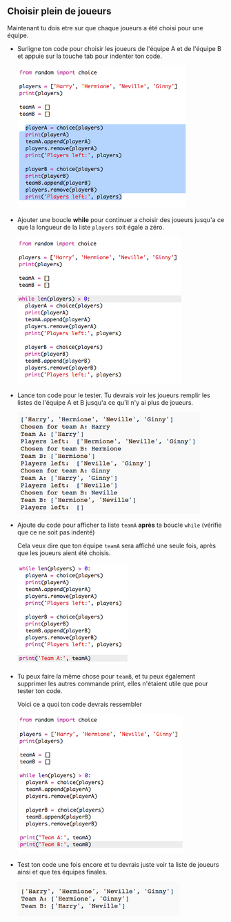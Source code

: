 ## Choisir plein de joueurs

Maintenant tu dois etre sur que chaque joueurs a été choisi pour une équipe.

+ Surligne ton code pour choisir les joueurs de l'équipe A et de l'équipe B et appuie sur la touche tab pour indenter ton code.

	![screenshot](images/team-loop-tab.png)

+ Ajouter une boucle __while__ pour continuer a choisir des joueurs jusqu'a ce que la longueur de la liste `players` soit égale a zéro.

	![screenshot](images/team-loop-while.png)

+ Lance ton code pour le tester. Tu devrais voir les joueurs remplir les listes de l'équipe A et B jusqu'a ce qu'il n'y ai plus de joueurs.

	![screenshot](images/team-loop-test.png)

+ Ajoute du code pour afficher ta liste `teamA` __après__ ta boucle `while` (vérifie que ce ne soit pas indenté)

	Cela veux dire que ton équipe `teamA` sera affiché une seule fois, après que les joueurs aient été choisis.

	![screenshot](images/team-teamA-paste.png)

+ Tu peux faire la même chose pour `teamB`, et tu peux également supprimer les autres commande print, elles n'étaient utile que pour tester ton code.

	Voici ce a quoi ton code devrais ressembler

	![screenshot](images/team-loop-finished.png)

+ Test ton code une fois encore et tu devrais juste voir ta liste de joueurs ainsi et que tes équipes finales.

	![screenshot](images/team-loop-finished-test.png)


